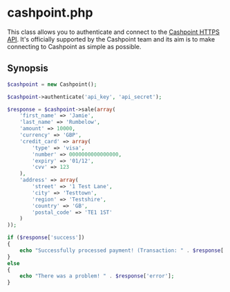 # cashpoint.php

This class allows you to authenticate and connect to the [Cashpoint HTTPS API](https://getcashpoint.com/api/docs). It's officially supported by the Cashpoint team and its aim is to make connecting to Cashpoint as simple as possible.

## Synopsis

```php
$cashpoint = new Cashpoint();

$cashpoint->authenticate('api_key', 'api_secret');

$response = $cashpoint->sale(array(
    'first_name' => 'Jamie',
    'last_name' => 'Rumbelow',
    'amount' => 10000,
    'currency' => 'GBP',
    'credit_card' => array(
        'type' => 'visa',
        'number' => 0000000000000000,
        'expiry' => '01/12',
        'cvv' => 123
    ),
    'address' => array(
        'street' => '1 Test Lane',
        'city' => 'Testtown',
        'region' => 'Testshire',
        'country' => 'GB',
        'postal_code' => 'TE1 1ST'
    )
));

if ($response['success'])
{
    echo "Successfully processed payment! (Transaction: " . $response['transaction'] . ")";
}
else
{
    echo "There was a problem! " . $response['error'];
}
```
